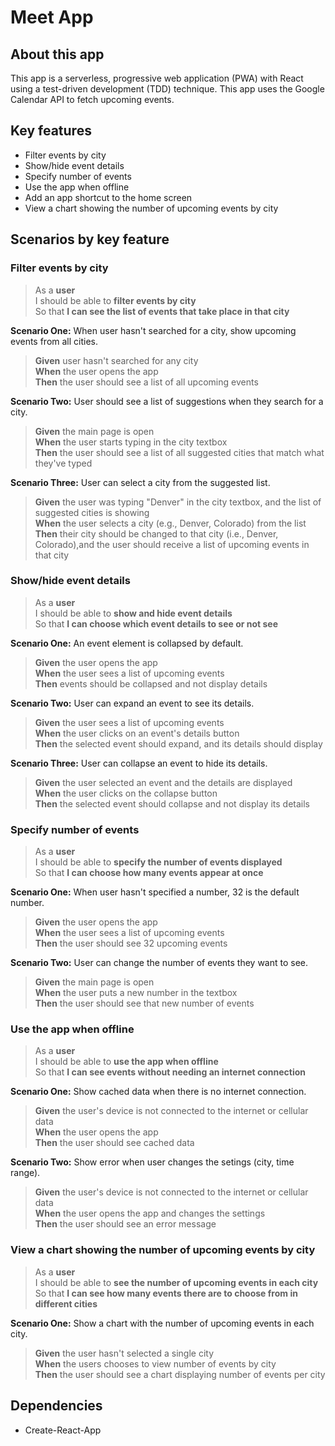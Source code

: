 # Meet App

## About this app

This app is a serverless, progressive web application (PWA) with React using a test-driven development (TDD) technique. This app uses the Google Calendar API to fetch upcoming events. 

## Key features
- Filter events by city
- Show/hide event details
- Specify number of events
- Use the app when offline
- Add an app shortcut to the home screen
- View a chart showing the number of upcoming events by city

## Scenarios by key feature

### Filter events by city

>As a **user**  
>I should be able to **filter events by city**  
>So that **I can see the list of events that take place in that city**


**Scenario One:** When user hasn't searched for a city, show upcoming events from all cities.

>**Given** user hasn't searched for any city  
>**When** the user opens the app  
>**Then** the user should see a list of all upcoming events


**Scenario Two:** User should see a list of suggestions when they search for a city.

>**Given** the main page is open  
>**When** the user starts typing in the city textbox  
>**Then** the user should see a list of all suggested cities that match what they've typed


**Scenario Three:** User can select a city from the suggested list.

>**Given** the user was typing "Denver" in the city textbox, and the list of suggested cities is showing  
>**When** the user selects a city (e.g., Denver, Colorado) from the list  
>**Then** their city should be changed to that city (i.e., Denver, Colorado),and the user should receive a list of upcoming events in that city


### Show/hide event details

>As a **user**  
>I should be able to **show and hide event details**  
>So that **I can choose which event details to see or not see**


**Scenario One:** An event element is collapsed by default.

>**Given** the user opens the app  
>**When** the user sees a list of upcoming events  
>**Then** events should be collapsed and not display details


**Scenario Two:** User can expand an event to see its details.

>**Given** the user sees a list of upcoming events  
>**When** the user clicks on an event's details button  
>**Then** the selected event should expand, and its details should display


**Scenario Three:** User can collapse an event to hide its details.

>**Given** the user selected an event and the details are displayed  
>**When** the user clicks on the collapse button  
>**Then** the selected event should collapse and not display its details


### Specify number of events

>As a **user**  
>I should be able to **specify the number of events displayed**  
>So that **I can choose how many events appear at once**


**Scenario One:** When user hasn't specified a number, 32 is the default number.

>**Given** the user opens the app  
>**When** the user sees a list of upcoming events  
>**Then** the user should see 32 upcoming events


**Scenario Two:** User can change the number of events they want to see.

>**Given** the main page is open  
>**When** the user puts a new number in the textbox  
>**Then** the user should see that new number of events


### Use the app when offline

>As a **user**  
>I should be able to **use the app when offline**  
>So that **I can see events without needing an internet connection**


**Scenario One:** Show cached data when there is no internet connection.

>**Given** the user's device is not connected to the internet or cellular data  
>**When** the user opens the app  
>**Then** the user should see cached data


**Scenario Two:** Show error when user changes the setings (city, time range).

>**Given** the user's device is not connected to the internet or cellular data  
>**When** the user opens the app and changes the settings  
>**Then** the user should see an error message


### View a chart showing the number of upcoming events by city

>As a **user**  
>I should be able to **see the number of upcoming events in each city**  
>So that **I can see how many events there are to choose from in different cities**


**Scenario One:** Show a chart with the number of upcoming events in each city.

>**Given** the user hasn't selected a single city  
>**When** the users chooses to view number of events by city  
>**Then** the user should see a chart displaying number of events per city

## Dependencies

- Create-React-App
